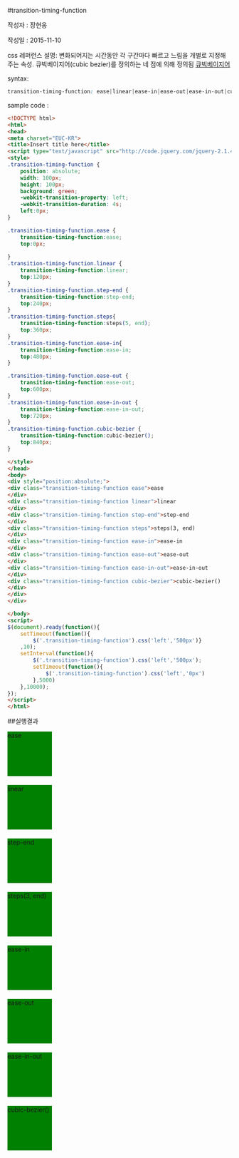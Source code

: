 #transition-timing-function


작성자 : 장현웅

작성일 : 2015-11-10


css 레퍼런스 설명: 변화되어지는 시간동안 각 구간마다 빠르고 느림을 개별로 지정해주는 속성. 큐빅베이지어(cubic bezier)를 정의하는 네 점에 의해 정의됨 [큐빅베이지어](https://developer.mozilla.org/en-US/docs/Web/CSS/timing-function)

syntax: 
```css 
transition-timing-function: ease|linear|ease-in|ease-out|ease-in-out|cubic-bezier()|initial|inherit;
```


sample code :

```html
<!DOCTYPE html>
<html>
<head>
<meta charset="EUC-KR">
<title>Insert title here</title>
<script type="text/javascript" src="http://code.jquery.com/jquery-2.1.4.min.js"></script>
<style>
.transition-timing-function {
	position: absolute;
	width: 100px;
	height: 100px;
	background: green;
	-webkit-transition-property: left;
	-webkit-transition-duration: 4s;
	left:0px;
}

.transition-timing-function.ease {
	transition-timing-function:ease;
	top:0px;
	
}
.transition-timing-function.linear {
	transition-timing-function:linear;
	top:120px;
}
.transition-timing-function.step-end {
	transition-timing-function:step-end;
	top:240px;
}
.transition-timing-function.steps{
	transition-timing-function:steps(5, end);
	top:360px;
}
.transition-timing-function.ease-in{
	transition-timing-function:ease-in;
	top:480px;
}

.transition-timing-function.ease-out {
	transition-timing-function:ease-out;
	top:600px;
}
.transition-timing-function.ease-in-out {
	transition-timing-function:ease-in-out;
	top:720px;
}
.transition-timing-function.cubic-bezier {
	transition-timing-function:cubic-bezier();
	top:840px;
}

</style>
</head>
<body>
<div style="position:absolute;">
<div class="transition-timing-function ease">ease
</div>
<div class="transition-timing-function linear">linear
</div>
<div class="transition-timing-function step-end">step-end
</div>
<div class="transition-timing-function steps">steps(3, end)
</div>
<div class="transition-timing-function ease-in">ease-in
</div>
<div class="transition-timing-function ease-out">ease-out
</div>
<div class="transition-timing-function ease-in-out">ease-in-out
</div>
<div class="transition-timing-function cubic-bezier">cubic-bezier()
</div>
</div>
</div>

</body>
<script>
$(document).ready(function(){
	setTimeout(function(){
		$('.transition-timing-function').css('left','500px')}
	,10);
	setInterval(function(){
		$('.transition-timing-function').css('left','500px');
		setTimeout(function(){
			$('.transition-timing-function').css('left','0px')
		},5000)
	},10000);
});
</script>
</html>

```


##실행결과

<script type="text/javascript" src="http://code.jquery.com/jquery-2.1.4.min.js"></script>
<style>
.transition-timing-function {
	position: absolute;
	width: 100px;
	height: 100px;
	background: green;
	-webkit-transition-property: left;
	-webkit-transition-duration: 4s;
	left:0px;
}

.transition-timing-function.ease {
	transition-timing-function:ease;
	top:0px;
	
}
.transition-timing-function.linear {
	transition-timing-function:linear;
	top:120px;
}
.transition-timing-function.step-end {
	transition-timing-function:step-end;
	top:240px;
}
.transition-timing-function.steps{
	transition-timing-function:steps(5, end);
	top:360px;
}
.transition-timing-function.ease-in{
	transition-timing-function:ease-in;
	top:480px;
}

.transition-timing-function.ease-out {
	transition-timing-function:ease-out;
	top:600px;
}
.transition-timing-function.ease-in-out {
	transition-timing-function:ease-in-out;
	top:720px;
}
.transition-timing-function.cubic-bezier {
	transition-timing-function:cubic-bezier();
	top:840px;
}



</style>
<div style="position:absolute;">
<div style="position:absolute;">
<div class="transition-timing-function ease">ease
</div>
<div class="transition-timing-function linear">linear
</div>
<div class="transition-timing-function step-end">step-end
</div>
<div class="transition-timing-function steps">steps(3, end)
</div>
<div class="transition-timing-function ease-in">ease-in
</div>
<div class="transition-timing-function ease-out">ease-out
</div>
<div class="transition-timing-function ease-in-out">ease-in-out
</div>
<div class="transition-timing-function cubic-bezier">cubic-bezier()
</div>
</div>
</div>

<script>
$(document).ready(function(){
	setTimeout(function(){
		$('.transition-timing-function').css('left','500px')}
	,10);
	setInterval(function(){
		$('.transition-timing-function').css('left','500px');
		setTimeout(function(){
			$('.transition-timing-function').css('left','0px')
		},5000)
	},10000);
	

});
</script>
